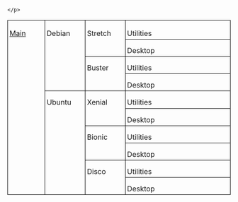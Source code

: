<!DOCTYPE HTML PUBLIC "-//W3C//DTD HTML 4.0 Transitional//EN">
<html>
<head>
	<meta http-equiv="content-type" content="text/html; charset=utf-8"/>
	<title></title>
	<meta name="generator" content="LibreOffice 6.0.7.3 (Linux)"/>
	<meta name="created" content="2019-08-30T14:59:12.270804213"/>
	<meta name="changed" content="2019-08-30T15:06:56.416188491"/>
	<style type="text/css">
		@page { margin: 2cm }
		p { margin-bottom: 0.25cm; line-height: 115% }
		td p { margin-bottom: 0cm }
		a:link { so-language: zxx }
	</style>
</head>
<body lang="sl-SI" dir="ltr">
<div title="header">
	<p style="margin-bottom: 0.5cm; line-height: 100%"><br/>

	</p>
</div>
<table width="642" cellpadding="4" cellspacing="0">
	<col width="97">
	<col width="99">
	<col width="99">
	<col width="313">
	<tr valign="top">
		<td rowspan="10" width="97" style="border-top: 1px solid #000000; border-bottom: 1px solid #000000; border-left: 1px solid #000000; border-right: none; padding-top: 0.1cm; padding-bottom: 0.1cm; padding-left: 0.1cm; padding-right: 0cm">
			<p><a href="https://github.com/tuxwall/testings/upload/master">Main</a></p>
		</td>
		<td rowspan="4" width="99" style="border-top: 1px solid #000000; border-bottom: 1px solid #000000; border-left: 1px solid #000000; border-right: none; padding-top: 0.1cm; padding-bottom: 0.1cm; padding-left: 0.1cm; padding-right: 0cm">
			<p>Debian 
			</p>
		</td>
		<td rowspan="2" width="99" style="border-top: 1px solid #000000; border-bottom: 1px solid #000000; border-left: 1px solid #000000; border-right: none; padding-top: 0.1cm; padding-bottom: 0.1cm; padding-left: 0.1cm; padding-right: 0cm">
			<p>Stretch</p>
		</td>
		<td width="313" style="border: 1px solid #000000; padding: 0.1cm">
			<p>Utilities</p>
		</td>
	</tr>
	<tr valign="top">
		<td width="313" style="border-top: none; border-bottom: 1px solid #000000; border-left: 1px solid #000000; border-right: 1px solid #000000; padding-top: 0cm; padding-bottom: 0.1cm; padding-left: 0.1cm; padding-right: 0.1cm">
			<p>Desktop</p>
		</td>
	</tr>
	<tr valign="top">
		<td rowspan="2" width="99" style="border-top: none; border-bottom: 1px solid #000000; border-left: 1px solid #000000; border-right: none; padding-top: 0cm; padding-bottom: 0.1cm; padding-left: 0.1cm; padding-right: 0cm">
			<p>Buster</p>
		</td>
		<td width="313" style="border-top: none; border-bottom: 1px solid #000000; border-left: 1px solid #000000; border-right: 1px solid #000000; padding-top: 0cm; padding-bottom: 0.1cm; padding-left: 0.1cm; padding-right: 0.1cm">
			<p>Utilities</p>
		</td>
	</tr>
	<tr valign="top">
		<td width="313" style="border-top: none; border-bottom: 1px solid #000000; border-left: 1px solid #000000; border-right: 1px solid #000000; padding-top: 0cm; padding-bottom: 0.1cm; padding-left: 0.1cm; padding-right: 0.1cm">
			<p>Desktop</p>
		</td>
	</tr>
	<tr valign="top">
		<td rowspan="6" width="99" style="border-top: none; border-bottom: 1px solid #000000; border-left: 1px solid #000000; border-right: none; padding-top: 0cm; padding-bottom: 0.1cm; padding-left: 0.1cm; padding-right: 0cm">
			<p>Ubuntu</p>
		</td>
		<td rowspan="2" width="99" style="border-top: none; border-bottom: 1px solid #000000; border-left: 1px solid #000000; border-right: none; padding-top: 0cm; padding-bottom: 0.1cm; padding-left: 0.1cm; padding-right: 0cm">
			<p>Xenial</p>
		</td>
		<td width="313" style="border-top: none; border-bottom: 1px solid #000000; border-left: 1px solid #000000; border-right: 1px solid #000000; padding-top: 0cm; padding-bottom: 0.1cm; padding-left: 0.1cm; padding-right: 0.1cm">
			<p>Utilities</p>
		</td>
	</tr>
	<tr valign="top">
		<td width="313" style="border-top: none; border-bottom: 1px solid #000000; border-left: 1px solid #000000; border-right: 1px solid #000000; padding-top: 0cm; padding-bottom: 0.1cm; padding-left: 0.1cm; padding-right: 0.1cm">
			<p>Desktop</p>
		</td>
	</tr>
	<tr valign="top">
		<td rowspan="2" width="99" style="border-top: none; border-bottom: 1px solid #000000; border-left: 1px solid #000000; border-right: none; padding-top: 0cm; padding-bottom: 0.1cm; padding-left: 0.1cm; padding-right: 0cm">
			<p>Bionic</p>
		</td>
		<td width="313" style="border-top: none; border-bottom: 1px solid #000000; border-left: 1px solid #000000; border-right: 1px solid #000000; padding-top: 0cm; padding-bottom: 0.1cm; padding-left: 0.1cm; padding-right: 0.1cm">
			<p>Utilities</p>
		</td>
	</tr>
	<tr valign="top">
		<td width="313" style="border-top: none; border-bottom: 1px solid #000000; border-left: 1px solid #000000; border-right: 1px solid #000000; padding-top: 0cm; padding-bottom: 0.1cm; padding-left: 0.1cm; padding-right: 0.1cm">
			<p>Desktop</p>
		</td>
	</tr>
	<tr valign="top">
		<td rowspan="2" width="99" style="border-top: none; border-bottom: 1px solid #000000; border-left: 1px solid #000000; border-right: none; padding-top: 0cm; padding-bottom: 0.1cm; padding-left: 0.1cm; padding-right: 0cm">
			<p>Disco</p>
		</td>
		<td width="313" style="border-top: none; border-bottom: 1px solid #000000; border-left: 1px solid #000000; border-right: 1px solid #000000; padding-top: 0cm; padding-bottom: 0.1cm; padding-left: 0.1cm; padding-right: 0.1cm">
			<p>Utilities</p>
		</td>
	</tr>
	<tr valign="top">
		<td width="313" style="border-top: none; border-bottom: 1px solid #000000; border-left: 1px solid #000000; border-right: 1px solid #000000; padding-top: 0cm; padding-bottom: 0.1cm; padding-left: 0.1cm; padding-right: 0.1cm">
			<p>Desktop</p>
		</td>
	</tr>
</table>
<p style="margin-bottom: 0cm; line-height: 100%"><br/>

</p>
</body>
</html>
